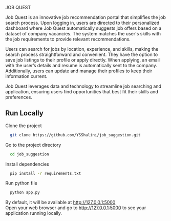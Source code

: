 
JOB QUEST

Job Quest is an innovative job recommendation portal that simplifies the job search process. Upon logging in, users are directed to their personalized dashboard where Job Quest automatically suggests job offers based on a dataset of company vacancies. The system matches the user's skills with the job requirements to provide relevant recommendations.

Users can search for jobs by location, experience, and skills, making the search process straightforward and convenient. They have the option to save job listings to their profile or apply directly. When applying, an email with the user’s details and resume is automatically sent to the company. Additionally, users can update and manage their profiles to keep their information current.

Job Quest leverages data and technology to streamline job searching and application, ensuring users find opportunities that best fit their skills and preferences.


## Run Locally

Clone the project

```bash
  git clone https://github.com/YSShalini/job_suggestion.git
```

Go to the project directory

```bash
  cd job_suggestion
```

Install dependencies

```bash
  pip install -r requirements.txt
```

Run python file

```bash
  python app.py
```

By default, it will be available at http://127.0.0.1:5000  
Open your web browser and go to http://127.0.0.1:5000 to see your application running locally.

